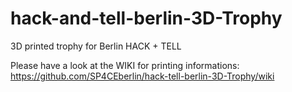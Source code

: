 # hack-and-tell-berlin-3D-Trophy
3D printed trophy for Berlin HACK + TELL

Please have a look at the WIKI for printing informations:
https://github.com/SP4CEberlin/hack-tell-berlin-3D-Trophy/wiki
